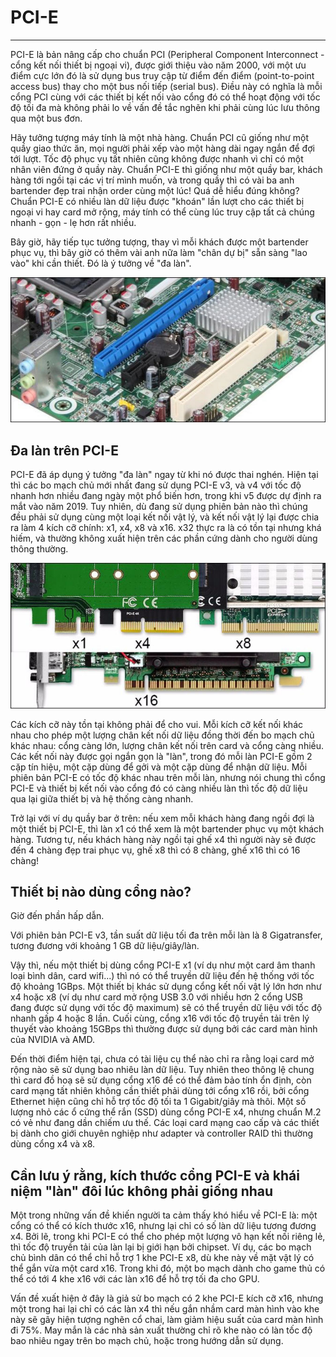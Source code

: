 # PCI-E
---
PCI-E là bản nâng cấp cho chuẩn PCI (Peripheral Component Interconnect - cổng kết nối thiết bị ngoại vi), được giới thiệu vào năm 2000, với một ưu điểm cực lớn đó là sử dụng bus truy cập từ điểm đến điểm (point-to-point access bus) thay cho một bus nối tiếp (serial bus). Điều này có nghĩa là mỗi cổng PCI cùng với các thiết bị kết nối vào cổng đó có thể hoạt động với tốc độ tối đa mà không phải lo về vấn đề tắc nghẽn khi phải cùng lúc lưu thông qua một bus đơn.

Hãy tưởng tượng máy tính là một nhà hàng. Chuẩn PCI cũ giống như một quầy giao thức ăn, mọi người phải xếp vào một hàng dài ngay ngắn để đợi tới lượt. Tốc độ phục vụ tất nhiên cũng không được nhanh vì chỉ có một nhân viên đứng ở quầy này. Chuẩn PCI-E thì giống như một quầy bar, khách hàng tới ngồi tại các vị trí mình muốn, và trong quầy thì có vài ba anh bartender đẹp trai nhận order cùng một lúc! Quá dễ hiểu đúng không? Chuẩn PCI-E có nhiều làn dữ liệu được "khoán" lần lượt cho các thiết bị ngoại vi hay card mở rộng, máy tính có thể cùng lúc truy cập tất cả chúng nhanh - gọn - lẹ hơn rất nhiều.

Bây giờ, hãy tiếp tục tưởng tượng, thay vì mỗi khách được một bartender phục vụ, thì bây giờ có thêm vài anh nữa làm "chân dự bị" sẵn sàng "lao vào" khi cần thiết. Đó là ý tưởng về "đa làn".

![](images/pci-1.jpg)

## Đa làn trên PCI-E
PCI-E đã áp dụng ý tưởng "đa làn" ngay từ khi nó được thai nghén. Hiện tại thì các bo mạch chủ mới nhất đang sử dụng PCI-E v3, và v4 với tốc độ nhanh hơn nhiều đang ngày một phổ biến hơn, trong khi v5 được dự định ra mắt vào năm 2019. Tuy nhiên, dù đang sử dụng phiên bản nào thì chúng đều phải sử dụng cùng một loại kết nối vật lý, và kết nối vật lý lại được chia ra làm 4 kích cỡ chính: x1, x4, x8 và x16. x32 thực ra là có tồn tại nhưng khá hiếm, và thường không xuất hiện trên các phần cứng dành cho người dùng thông thường.

![](images/pci-2.jpg)

Các kích cỡ này tồn tại không phải để cho vui. Mỗi kích cỡ kết nối khác nhau cho phép một lượng chân kết nối dữ liệu đồng thời đến bo mạch chủ khác nhau: cổng càng lớn, lượng chân kết nối trên card và cổng càng nhiều. Các kết nối này được gọi ngắn gọn là "làn", trong đó mỗi làn PCI-E gồm 2 cặp tín hiệu, một cặp dùng để gởi và một cặp dùng để nhận dữ liệu. Mỗi phiên bản PCI-E có tốc độ khác nhau trên mỗi làn, nhưng nói chung thì cổng PCI-E và thiết bị kết nối vào cổng đó có càng nhiều làn thì tốc độ dữ liệu qua lại giữa thiết bị và hệ thống càng nhanh.

Trở lại với ví dụ quầy bar ở trên: nếu xem mỗi khách hàng đang ngồi đợi là một thiết bị PCI-E, thì làn x1 có thể xem là một bartender phục vụ một khách hàng. Tương tự, nếu khách hàng này ngồi tại ghế x4 thì người này sẽ được đến 4 chàng đẹp trai phục vụ, ghế x8 thì có 8 chàng, ghế x16 thì có 16 chàng!

## Thiết bị nào dùng cổng nào?

Giờ đến phần hấp dẫn.

Với phiên bản PCI-E v3, tần suất dữ liệu tối đa trên mỗi làn là 8 Gigatransfer, tương đương với khoảng 1 GB dữ liệu/giây/làn.

Vậy thì, nếu một thiết bị dùng cổng PCI-E x1 (ví dụ như một card âm thanh loại bình dân, card wifi...) thì nó có thể truyền dữ liệu đến hệ thống với tốc độ khoảng 1GBps. Một thiết bị khác sử dụng cổng kết nối vật lý lớn hơn như x4 hoặc x8 (ví dụ như card mở rộng USB 3.0 với nhiều hơn 2 cổng USB đang được sử dụng với tốc độ maximum) sẽ có thể truyền dữ liệu với tốc độ nhanh gấp 4 hoặc 8 lần. Cuối cùng, cổng x16 với tốc độ truyền tải trên lý thuyết vào khoảng 15GBps thì thường được sử dụng bởi các card màn hình của NVIDIA và AMD.

Đến thời điểm hiện tại, chưa có tài liệu cụ thể nào chỉ ra rằng loại card mở rộng nào sẽ sử dụng bao nhiêu làn dữ liệu. Tuy nhiên theo thông lệ chung thì card đồ hoạ sẽ sử dụng cổng x16 để có thể đảm bảo tính ổn định, còn card mạng tất nhiên không cần thiết phải dùng tới cổng x16 rồi, bởi cổng Ethernet hiện cũng chỉ hỗ trợ tốc độ tối ta 1 Gigabit/giây mà thôi. Một số lượng nhỏ các ổ cứng thể rắn (SSD) dùng cổng PCI-E x4, nhưng chuẩn M.2 có vẻ như đang dần chiếm ưu thế. Các loại card mạng cao cấp và các thiết bị dành cho giới chuyên nghiệp như adapter và controller RAID thì thường dùng cổng x4 và x8.

## Cần lưu ý rằng, kích thước cổng PCI-E và khái niệm "làn" đôi lúc không phải giống nhau

Một trong những vấn đề khiến người ta cảm thấy khó hiểu về PCI-E là: một cổng có thể có kích thước x16, nhưng lại chỉ có số làn dữ liệu tương đương x4. Bởi lẽ, trong khi PCI-E có thể cho phép một lượng vô hạn kết nối riêng lẻ, thì tốc độ truyền tải của làn lại bị giới hạn bởi chipset. Ví dụ, các bo mạch chủ bình dân có thể chỉ hỗ trợ 1 khe PCI-E x8, dù khe này về mặt vật lý có thể gắn vừa một card x16. Trong khi đó, một bo mạch dành cho game thủ có thể có tới 4 khe x16 với các làn x16 để hỗ trợ tối đa cho GPU.

Vấn đề xuất hiện ở đây là giả sử bo mạch có 2 khe PCI-E kích cỡ x16, nhưng một trong hai lại chỉ có các làn x4 thì nếu gắn nhầm card màn hình vào khe này sẽ gây hiện tượng nghẽn cổ chai, làm giảm hiệu suất của card màn hình đi 75%. May mắn là các nhà sản xuất thường chỉ rõ khe nào có làn tốc độ bao nhiêu ngay trên bo mạch chủ, hoặc trong hướng dẫn sử dụng.
